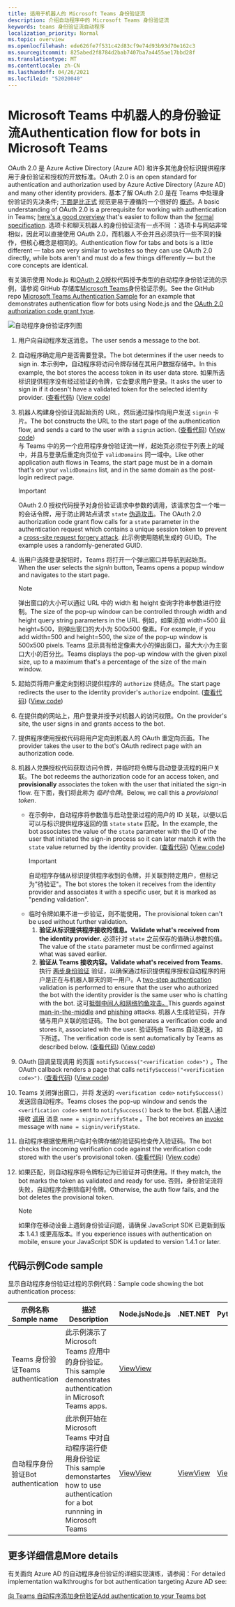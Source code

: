 ```yaml
---
title: 适用于机器人的 Microsoft Teams 身份验证流
description: 介绍自动程序中的 Microsoft Teams 身份验证流
keywords: teams 身份验证流自动程序
localization_priority: Normal
ms.topic: overview
ms.openlocfilehash: ede626fe7f531c42d83cf9e74d93b93d70e162c3
ms.sourcegitcommit: 825abed2f8784d2bab7407ba7a4455ae17bbd28f
ms.translationtype: MT
ms.contentlocale: zh-CN
ms.lasthandoff: 04/26/2021
ms.locfileid: "52020040"
---
```

# <a name="authentication-flow-for-bots-in-microsoft-teams"></a><span data-ttu-id="07470-104">Microsoft Teams 中机器人的身份验证流</span><span class="sxs-lookup"><span data-stu-id="07470-104">Authentication flow for bots in Microsoft Teams</span></span>

<span data-ttu-id="07470-105">OAuth 2.0 是 Azure Active Directory (Azure AD) 和许多其他身份标识提供程序用于身份验证和授权的开放标准。</span><span class="sxs-lookup"><span data-stu-id="07470-105">OAuth 2.0 is an open standard for authentication and authorization used by Azure Active Directory (Azure AD) and many other identity providers.</span></span> <span data-ttu-id="07470-106">基本了解 OAuth 2.0 是在 Teams 中处理身份验证的先决条件; [下面是比正式](https://aaronparecki.com/oauth-2-simplified/) 规范更易于遵循的一个很好的 [概述](https://oauth.net/2/)。</span><span class="sxs-lookup"><span data-stu-id="07470-106">A basic understanding of OAuth 2.0 is a prerequisite for working with authentication in Teams; [here's a good overview](https://aaronparecki.com/oauth-2-simplified/) that's easier to follow than the [formal specification](https://oauth.net/2/).</span></span> <span data-ttu-id="07470-107">选项卡和聊天机器人的身份验证流有一点不同 ：选项卡与网站非常相似，因此可以直接使用 OAuth 2.0，而机器人不会并且必须执行一些不同的操作，但核心概念是相同的。</span><span class="sxs-lookup"><span data-stu-id="07470-107">Authentication flow for tabs and bots is a little different — tabs are very similar to websites so they can use OAuth 2.0 directly, while bots aren't and must do a few things differently — but the core concepts are identical.</span></span>

<span data-ttu-id="07470-108">有关演示使用 Node.js 和[OAuth 2.0](https://oauth.net/2/grant-types/authorization-code/)授权代码授予类型的自动程序身份验证流的示例，请参阅 GitHub 存储库[Microsoft Teams](https://github.com/OfficeDev/Microsoft-Teams-Samples/tree/main/samples/app-auth/nodejs)身份验证示例。</span><span class="sxs-lookup"><span data-stu-id="07470-108">See the GitHub repo [Microsoft Teams Authentication Sample](https://github.com/OfficeDev/Microsoft-Teams-Samples/tree/main/samples/app-auth/nodejs) for an example that demonstrates authentication flow for bots using Node.js and the [OAuth 2.0 authorization code grant type](https://oauth.net/2/grant-types/authorization-code/).</span></span>

![自动程序身份验证序列图](../../../assets/images/authentication/bot_auth_sequence_diagram.png)

1. <span data-ttu-id="07470-110">用户向自动程序发送消息。</span><span class="sxs-lookup"><span data-stu-id="07470-110">The user sends a message to the bot.</span></span>
2. <span data-ttu-id="07470-111">自动程序确定用户是否需要登录。</span><span class="sxs-lookup"><span data-stu-id="07470-111">The bot determines if the user needs to sign in.</span></span>
   <span data-ttu-id="07470-112">本示例中，自动程序将访问令牌存储在其用户数据存储中。</span><span class="sxs-lookup"><span data-stu-id="07470-112">In this example, the bot stores the access token in its user data store.</span></span> <span data-ttu-id="07470-113">如果所选标识提供程序没有经过验证的令牌，它会要求用户登录。</span><span class="sxs-lookup"><span data-stu-id="07470-113">It asks the user to sign in if it doesn't have a validated token for the selected identity provider.</span></span> <span data-ttu-id="07470-114"> ([查看代码](https://github.com/OfficeDev/microsoft-teams-sample-auth-node/blob/469952a26d618dbf884a3be53c7d921cc580b1e2/src/utils/AuthenticationUtils.ts#L58-L76)) </span><span class="sxs-lookup"><span data-stu-id="07470-114">([View code](https://github.com/OfficeDev/microsoft-teams-sample-auth-node/blob/469952a26d618dbf884a3be53c7d921cc580b1e2/src/utils/AuthenticationUtils.ts#L58-L76))</span></span>
3. <span data-ttu-id="07470-115">机器人构建身份验证流起始页的 URL，然后通过操作向用户发送 `signin` 卡片。</span><span class="sxs-lookup"><span data-stu-id="07470-115">The bot constructs the URL to the start page of the authentication flow, and sends a card to the user with a `signin` action.</span></span> <span data-ttu-id="07470-116"> ([查看代码](https://github.com/OfficeDev/microsoft-teams-sample-auth-node/blob/469952a26d618dbf884a3be53c7d921cc580b1e2/src/dialogs/BaseIdentityDialog.ts#L160-L190)) </span><span class="sxs-lookup"><span data-stu-id="07470-116">([View code](https://github.com/OfficeDev/microsoft-teams-sample-auth-node/blob/469952a26d618dbf884a3be53c7d921cc580b1e2/src/dialogs/BaseIdentityDialog.ts#L160-L190))</span></span></br>
    <span data-ttu-id="07470-117">与 Teams 中的另一个应用程序身份验证流一样，起始页必须位于列表上的域中，并且与登录后重定向页位于 `validDomains` 同一域中。</span><span class="sxs-lookup"><span data-stu-id="07470-117">Like other application auth flows in Teams, the start page must be in a domain that's on your `validDomains` list, and in the same domain as the post-login redirect page.</span></span>
    > [!IMPORTANT] 
    > <span data-ttu-id="07470-118">OAuth 2.0 授权代码授予对身份验证请求中参数的调用，该请求包含一个唯一的会话令牌，用于防止跨站点请求 `state` [伪造攻击](https://en.wikipedia.org/wiki/Cross-site_request_forgery)。</span><span class="sxs-lookup"><span data-stu-id="07470-118">The OAuth 2.0 authorization code grant flow calls for a `state` parameter in the authentication request which contains a unique session token to prevent a [cross-site request forgery attack](https://en.wikipedia.org/wiki/Cross-site_request_forgery).</span></span> <span data-ttu-id="07470-119">此示例使用随机生成的 GUID。</span><span class="sxs-lookup"><span data-stu-id="07470-119">The example uses a randomly-generated GUID.</span></span>
4. <span data-ttu-id="07470-120">当用户选择登录按钮时，Teams 将打开一个弹出窗口并导航到起始页。 </span><span class="sxs-lookup"><span data-stu-id="07470-120">When the user selects the *signin* button, Teams opens a popup window and navigates to the start page.</span></span>
   > [!NOTE]
   > <span data-ttu-id="07470-121">弹出窗口的大小可以通过 URL 中的 width 和 height 查询字符串参数进行控制。</span><span class="sxs-lookup"><span data-stu-id="07470-121">The size of the pop-up window can be controlled through width and height query string parameters in the URL.</span></span> <span data-ttu-id="07470-122">例如，如果添加 width=500 且 height=500，则弹出窗口的大小为 500x500 像素。</span><span class="sxs-lookup"><span data-stu-id="07470-122">For example, if you add width=500 and height=500, the size of the pop-up window is 500x500 pixels.</span></span> <span data-ttu-id="07470-123">Teams 显示具有给定像素大小的弹出窗口，最大大小为主窗口大小的百分比。</span><span class="sxs-lookup"><span data-stu-id="07470-123">Teams displays the pop-up window with the given pixel size, up to a maximum that's a percentage of the size of the main window.</span></span>

5. <span data-ttu-id="07470-124">起始页将用户重定向到标识提供程序的 `authorize` 终结点。</span><span class="sxs-lookup"><span data-stu-id="07470-124">The start page redirects the user to the identity provider's `authorize` endpoint.</span></span> <span data-ttu-id="07470-125"> ([查看代码](https://github.com/OfficeDev/microsoft-teams-sample-auth-node/blob/469952a26d618dbf884a3be53c7d921cc580b1e2/public/html/auth-start.html#L51-L56)) </span><span class="sxs-lookup"><span data-stu-id="07470-125">([View code](https://github.com/OfficeDev/microsoft-teams-sample-auth-node/blob/469952a26d618dbf884a3be53c7d921cc580b1e2/public/html/auth-start.html#L51-L56))</span></span>
6. <span data-ttu-id="07470-126">在提供商的网站上，用户登录并授予对机器人的访问权限。</span><span class="sxs-lookup"><span data-stu-id="07470-126">On the provider's site, the user signs in and grants access to the bot.</span></span>
7. <span data-ttu-id="07470-127">提供程序使用授权代码将用户定向到机器人的 OAuth 重定向页面。</span><span class="sxs-lookup"><span data-stu-id="07470-127">The provider takes the user to the bot's OAuth redirect page with an authorization code.</span></span>
8. <span data-ttu-id="07470-128">机器人兑换授权代码获取访问令牌，并临时将令牌与启动登录流程的用户关联。</span><span class="sxs-lookup"><span data-stu-id="07470-128">The bot redeems the authorization code for an access token, and **provisionally** associates the token with the user that initiated the sign-in flow.</span></span> <span data-ttu-id="07470-129">在下面，我们将此称为 *临时令牌*。</span><span class="sxs-lookup"><span data-stu-id="07470-129">Below, we call this a *provisional token*.</span></span>
    * <span data-ttu-id="07470-130">在示例中，自动程序将参数值与启动登录过程的用户的 ID 关联，以便以后可以与标识提供程序返回的值 `state` `state` 匹配。</span><span class="sxs-lookup"><span data-stu-id="07470-130">In the example, the bot associates the value of the `state` parameter with the ID of the user that initiated the sign-in process so it can later match it with the `state` value returned by the identity provider.</span></span> <span data-ttu-id="07470-131"> ([查看代码](https://github.com/OfficeDev/microsoft-teams-sample-auth-node/blob/469952a26d618dbf884a3be53c7d921cc580b1e2/src/AuthBot.ts#L70-L99)) </span><span class="sxs-lookup"><span data-stu-id="07470-131">([View code](https://github.com/OfficeDev/microsoft-teams-sample-auth-node/blob/469952a26d618dbf884a3be53c7d921cc580b1e2/src/AuthBot.ts#L70-L99))</span></span>
      > [!IMPORTANT] 
      > <span data-ttu-id="07470-132">自动程序存储从标识提供程序收到的令牌，并关联到特定用户，但标记为"待验证"。</span><span class="sxs-lookup"><span data-stu-id="07470-132">The bot stores the token it receives from the identity provider and associates it with a specific user, but it is marked as "pending validation".</span></span> 
    * <span data-ttu-id="07470-133">临时令牌如果不进一步验证，则不能使用。</span><span class="sxs-lookup"><span data-stu-id="07470-133">The provisional token can't be used without further validation.</span></span>
      1. <span data-ttu-id="07470-134">**验证从标识提供程序接收的信息。**</span><span class="sxs-lookup"><span data-stu-id="07470-134">**Validate what's received from the identity provider.**</span></span> <span data-ttu-id="07470-135">必须针对 `state` 之前保存的值确认参数的值。</span><span class="sxs-lookup"><span data-stu-id="07470-135">The value of the `state` parameter must be confirmed against what was saved earlier.</span></span> 
      1. <span data-ttu-id="07470-136">**验证从 Teams 接收内容。**</span><span class="sxs-lookup"><span data-stu-id="07470-136">**Validate what's received from Teams.**</span></span> <span data-ttu-id="07470-137">执行 [两步身份验证](https://en.wikipedia.org/wiki/Man-in-the-middle_attack) 验证，以确保通过标识提供程序授权自动程序的用户是正在与机器人聊天的同一用户。</span><span class="sxs-lookup"><span data-stu-id="07470-137">A [two-step authentication](https://en.wikipedia.org/wiki/Man-in-the-middle_attack) validation is performed to ensure that the user who authorized the bot with the identity provider is the same user who is chatting with the bot.</span></span> <span data-ttu-id="07470-138">这可[抵御中间人和网络钓鱼](https://en.wikipedia.org/wiki/Man-in-the-middle_attack)[攻击。](https://en.wikipedia.org/wiki/Phishing)</span><span class="sxs-lookup"><span data-stu-id="07470-138">This guards against [man-in-the-middle](https://en.wikipedia.org/wiki/Man-in-the-middle_attack) and [phishing](https://en.wikipedia.org/wiki/Phishing) attacks.</span></span> <span data-ttu-id="07470-139">机器人生成验证码，并存储与用户关联的验证码。</span><span class="sxs-lookup"><span data-stu-id="07470-139">The bot generates a verification code and stores it, associated with the user.</span></span> <span data-ttu-id="07470-140">验证码由 Teams 自动发送，如下所述。</span><span class="sxs-lookup"><span data-stu-id="07470-140">The verification code is sent automatically by Teams as described below.</span></span> <span data-ttu-id="07470-141"> ([查看代码](https://github.com/OfficeDev/microsoft-teams-sample-auth-node/blob/469952a26d618dbf884a3be53c7d921cc580b1e2/src/AuthBot.ts#L100-L113)) </span><span class="sxs-lookup"><span data-stu-id="07470-141">([View code](https://github.com/OfficeDev/microsoft-teams-sample-auth-node/blob/469952a26d618dbf884a3be53c7d921cc580b1e2/src/AuthBot.ts#L100-L113))</span></span>
9. <span data-ttu-id="07470-142">OAuth 回调呈现调用 的页面 `notifySuccess("<verification code>")` 。</span><span class="sxs-lookup"><span data-stu-id="07470-142">The OAuth callback renders a page that calls `notifySuccess("<verification code>")`.</span></span> <span data-ttu-id="07470-143"> ([查看代码](https://github.com/OfficeDev/microsoft-teams-sample-auth-node/blob/master/src/views/oauth-callback-success.hbs)) </span><span class="sxs-lookup"><span data-stu-id="07470-143">([View code](https://github.com/OfficeDev/microsoft-teams-sample-auth-node/blob/master/src/views/oauth-callback-success.hbs))</span></span>
10. <span data-ttu-id="07470-144">Teams 关闭弹出窗口，并将 发送的 `<verification code>` `notifySuccess()` 发送回自动程序。</span><span class="sxs-lookup"><span data-stu-id="07470-144">Teams closes the pop-up window and sends the `<verification code>` sent to `notifySuccess()` back to the bot.</span></span> <span data-ttu-id="07470-145">机器人通过 接收 [调用](/bot-framework/dotnet/bot-builder-dotnet-activities#invoke) 消息 `name = signin/verifyState` 。</span><span class="sxs-lookup"><span data-stu-id="07470-145">The bot receives an [invoke](/bot-framework/dotnet/bot-builder-dotnet-activities#invoke) message with `name = signin/verifyState`.</span></span>
11. <span data-ttu-id="07470-146">自动程序根据使用用户临时令牌存储的验证码检查传入验证码。</span><span class="sxs-lookup"><span data-stu-id="07470-146">The bot checks the incoming verification code against the verification code stored with the user's provisional token.</span></span> <span data-ttu-id="07470-147"> ([查看代码](https://github.com/OfficeDev/microsoft-teams-sample-auth-node/blob/469952a26d618dbf884a3be53c7d921cc580b1e2/src/dialogs/BaseIdentityDialog.ts#L127-L140)) </span><span class="sxs-lookup"><span data-stu-id="07470-147">([View code](https://github.com/OfficeDev/microsoft-teams-sample-auth-node/blob/469952a26d618dbf884a3be53c7d921cc580b1e2/src/dialogs/BaseIdentityDialog.ts#L127-L140))</span></span>
12. <span data-ttu-id="07470-148">如果匹配，则自动程序将令牌标记为已验证并可供使用。</span><span class="sxs-lookup"><span data-stu-id="07470-148">If they match, the bot marks the token as validated and ready for use.</span></span> <span data-ttu-id="07470-149">否则，身份验证流将失败，自动程序会删除临时令牌。</span><span class="sxs-lookup"><span data-stu-id="07470-149">Otherwise, the auth flow fails, and the bot deletes the provisional token.</span></span>

    > [!NOTE]
    > <span data-ttu-id="07470-150">如果你在移动设备上遇到身份验证问题，请确保 JavaScript SDK 已更新到版本 1.4.1 或更高版本。</span><span class="sxs-lookup"><span data-stu-id="07470-150">If you experience issues with authentication on mobile, ensure your JavaScript SDK is updated to version 1.4.1 or later.</span></span>

## <a name="code-sample"></a><span data-ttu-id="07470-151">代码示例</span><span class="sxs-lookup"><span data-stu-id="07470-151">Code sample</span></span>

<span data-ttu-id="07470-152">显示自动程序身份验证过程的示例代码：</span><span class="sxs-lookup"><span data-stu-id="07470-152">Sample code showing the bot authentication process:</span></span>

| <span data-ttu-id="07470-153">**示例名称**</span><span class="sxs-lookup"><span data-stu-id="07470-153">**Sample name**</span></span> | <span data-ttu-id="07470-154">**描述**</span><span class="sxs-lookup"><span data-stu-id="07470-154">**Description**</span></span> | <span data-ttu-id="07470-155">**Node.js**</span><span class="sxs-lookup"><span data-stu-id="07470-155">**Node.js**</span></span> | <span data-ttu-id="07470-156">**.NET**</span><span class="sxs-lookup"><span data-stu-id="07470-156">**.NET**</span></span> | <span data-ttu-id="07470-157">**Python**</span><span class="sxs-lookup"><span data-stu-id="07470-157">**Python**</span></span> |
|-----------------|----------------|--------------|----------|-----------|
| <span data-ttu-id="07470-158">Teams 身份验证</span><span class="sxs-lookup"><span data-stu-id="07470-158">Teams authentication</span></span> | <span data-ttu-id="07470-159">此示例演示了 Microsoft Teams 应用中的身份验证。</span><span class="sxs-lookup"><span data-stu-id="07470-159">This sample demonstrates authentication in Microsoft Teams apps.</span></span> | [<span data-ttu-id="07470-160">View</span><span class="sxs-lookup"><span data-stu-id="07470-160">View</span></span>](https://github.com/OfficeDev/microsoft-teams-sample-auth-node) | | |
| <span data-ttu-id="07470-161">自动程序身份验证</span><span class="sxs-lookup"><span data-stu-id="07470-161">Bot authentication</span></span> | <span data-ttu-id="07470-162">此示例开始在 Microsoft Teams 中对自动程序运行使用身份验证</span><span class="sxs-lookup"><span data-stu-id="07470-162">This sample demonstartes how to use authentication for a bot runnning in Microsoft Teams</span></span> | [<span data-ttu-id="07470-163">View</span><span class="sxs-lookup"><span data-stu-id="07470-163">View</span></span>](https://github.com/microsoft/BotBuilder-Samples/tree/main/samples/javascript_nodejs/46.teams-auth) | [<span data-ttu-id="07470-164">View</span><span class="sxs-lookup"><span data-stu-id="07470-164">View</span></span>](https://github.com/microsoft/BotBuilder-Samples/tree/main/samples/csharp_dotnetcore/46.teams-auth) | [<span data-ttu-id="07470-165">View</span><span class="sxs-lookup"><span data-stu-id="07470-165">View</span></span>](https://github.com/microsoft/BotBuilder-Samples/tree/main/samples/python/46.teams-auth)

## <a name="more-details"></a><span data-ttu-id="07470-166">更多详细信息</span><span class="sxs-lookup"><span data-stu-id="07470-166">More details</span></span>

<span data-ttu-id="07470-167">有关面向 Azure AD 的自动程序身份验证的详细实现演练，请参阅：</span><span class="sxs-lookup"><span data-stu-id="07470-167">For detailed implementation walkthroughs for bot authentication targeting Azure AD see:</span></span>

[<span data-ttu-id="07470-168">向 Teams 自动程序添加身份验证</span><span class="sxs-lookup"><span data-stu-id="07470-168">Add authentication to your Teams bot</span></span>](add-authentication.md)
